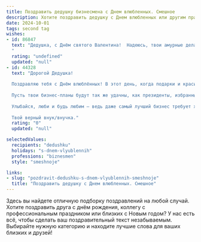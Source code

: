 ```yaml
---
title: Поздравить дедушку бизнесмена с Днем влюбленных. Смешное
description: Хотите поздравить дедушку с Днем влюбленных или другим праздником? Наш ИИ создаст незабываемое поздравление, а вы обязательно выделитесь среди других.  
date: 2024-10-01
tags: second tag
wishes:
- id: 86847
  text: "Дедушка, с Днём святого Валентина!  Надеюсь, твои амурные дела процветают не хуже, чем твой бизнес!  Пусть твой доход от любви будет таким же стабильным, как годовой отчёт твоей компании, а романтика — такой же долгосрочной инвестицией, как акции \"Газпрома\"!  Желаю тебе океана счастья и хотя бы одной валентинки, подписанной не внучкой!
  "
  rating: "undefined"
  updated: "null"
- id: 44328
  text: "Дорогой Дедушка!
  
  Поздравляю тебя с Днём влюблённых! В этот день, когда подарки и красивые слова разлетаются, как акции на бирже, желаю тебе находить любовь в каждом шаге, даже если это всего лишь очередная сделка!
  
  Пусть твои бизнес-планы будут так же удачны, как президенты, избранные с первой попытки, а романтические успехи – так же внушительны, как твоё обаяние на переговорах. Помни, что настоящая прибыль – это когда ты понимаешь, что в жизни есть что-то важнее денег. Например, хорошая шутка!
  
  Улыбайся, люби и будь любим – ведь даже самый лучший бизнес требует хороших эмоций. С праздником тебя, наш финансовый гуру! Надеюсь, этот день пройдёт под знаком не только прибыли, но и настоящего счастья!
  
  Твой верный внук/внучка."
  rating: "0"
  updated: "null"

selectedValues:
  recipients: "dedushku"
  holidays: "s-dnem-vlyublennih"
  professions: "biznesmen"
  style: "smeshnoje"

links:
- slug: "pozdravit-dedushku-s-dnem-vlyublennih-smeshnoje"
  title: "Поздравить дедушку с Днем влюбленных. Смешное"
---
```


Здесь вы найдете отличную подборку поздравлений на любой случай. 
Хотите поздравить друга с днём рождения, коллегу с профессиональным праздником или близких с Новым годом? У нас есть всё, чтобы сделать ваш поздравительный текст незабываемым. Выбирайте нужную категорию и находите лучшие слова для ваших близких и друзей!
